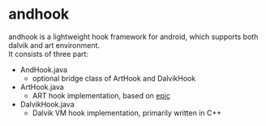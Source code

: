 # andhook
andhook is a lightweight hook framework for android, which supports both dalvik and art environment.    
It consists of three part:    
- AndHook.java    
	- optional bridge class of ArtHook and DalvikHook
- ArtHook.java    
	- ART hook implementation, based on [epic](https://github.com/tiann/epic)
- DalvikHook.java    
	- Dalvik VM hook implementation, primarily written in C++    
